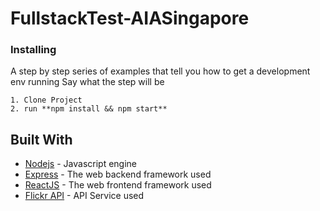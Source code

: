 # FullstackTest-AIASingapore

### Installing
A step by step series of examples that tell you how to get a development env running
Say what the step will be
```
1. Clone Project
2. run **npm install && npm start**
```

## Built With
* [Nodejs](http://www.dropwizard.io/1.0.2/docs/) - Javascript engine
* [Express](https://maven.apache.org/) - The web backend framework used
* [ReactJS](https://reactjs.org) - The web frontend framework used
* [Flickr API](https://www.flickr.com/services/api/) - API Service used
